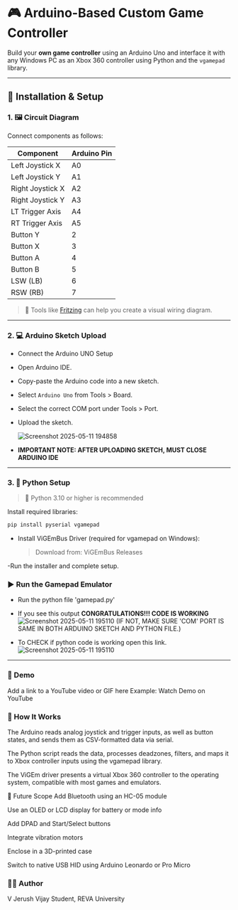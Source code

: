 # 🎮 Arduino-Based Custom Game Controller

Build your **own game controller** using an Arduino Uno and interface it with any Windows PC as an Xbox 360 controller using Python and the `vgamepad` library.

---

## 🚀 Installation & Setup

### 1. 🖼️ Circuit Diagram

Connect components as follows:

| Component        | Arduino Pin |
|------------------|-------------|
| Left Joystick X  | A0          |
| Left Joystick Y  | A1          |
| Right Joystick X | A2          |
| Right Joystick Y | A3          |
| LT Trigger Axis  | A4          |
| RT Trigger Axis  | A5          |
| Button Y         | 2           |
| Button X         | 3           |
| Button A         | 4           |
| Button B         | 5           |
| LSW (LB)         | 6           |
| RSW (RB)         | 7           |

> 🧰 Tools like [Fritzing](https://fritzing.org/) can help you create a visual wiring diagram.

---

### 2. 💻 Arduino Sketch Upload
- Connect the Arduino UNO Setup
- Open Arduino IDE.
- Copy-paste the Arduino code into a new sketch.
- Select `Arduino Uno` from Tools > Board.
- Select the correct COM port under Tools > Port.
- Upload the sketch.
  
    ![Screenshot 2025-05-11 194858](https://github.com/user-attachments/assets/c7620eda-177d-4ce6-821f-97aeae919e0b)

- **IMPORTANT NOTE: AFTER UPLOADING SKETCH, MUST CLOSE ARDUINO IDE**  
---

### 3. 🐍 Python Setup

> 🐍 Python 3.10 or higher is recommended

Install required libraries:

```bash
pip install pyserial vgamepad
```
- Install ViGEmBus Driver (required for vgamepad on Windows):
  > Download from: ViGEmBus Releases

-Run the installer and complete setup.

### ▶️ Run the Gamepad Emulator

- Run the python file 'gamepad.py'
    
- If you see this output **CONGRATULATIONS!!! CODE IS WORKING**
    ![Screenshot 2025-05-11 195110](https://github.com/user-attachments/assets/4acba8f4-6014-4703-81a6-3f715a11fe38)
(IF NOT, MAKE SURE 'COM' PORT IS SAME IN BOTH ARDUINO SKETCH AND PYTHON FILE.)

- To CHECK if python code is working open this link.
    ![Screenshot 2025-05-11 195110](https://github.com/user-attachments/assets/41ac868f-03a1-4dc3-b3a5-ea2b1db85cf0)

---

### 🎥 Demo
Add a link to a YouTube video or GIF here
Example: Watch Demo on YouTube

### 📖 How It Works
The Arduino reads analog joystick and trigger inputs, as well as button states, and sends them as CSV-formatted data via serial.

The Python script reads the data, processes deadzones, filters, and maps it to Xbox controller inputs using the vgamepad library.

The ViGEm driver presents a virtual Xbox 360 controller to the operating system, compatible with most games and emulators.

🔭 Future Scope
Add Bluetooth using an HC-05 module

Use an OLED or LCD display for battery or mode info

Add DPAD and Start/Select buttons

Integrate vibration motors

Enclose in a 3D-printed case

Switch to native USB HID using Arduino Leonardo or Pro Micro


### 👨‍💻 Author
V Jerush Vijay
Student, REVA University

